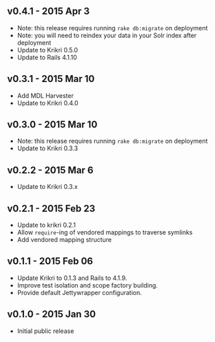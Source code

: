 v0.4.1 - 2015 Apr 3
---
* Note: this release requires running `rake db:migrate` on deployment
* Note: you will need to reindex your data in your Solr index after deployment
* Update to Krikri 0.5.0
* Update to Rails 4.1.10

v0.3.1 - 2015 Mar 10
---
* Add MDL Harvester
* Update to Krikri 0.4.0

v0.3.0 - 2015 Mar 10
---
* Note: this release requires running `rake db:migrate` on deployment
* Update to Krikri 0.3.3

v0.2.2 - 2015 Mar 6
---
* Update to Krikri 0.3.x

v0.2.1 - 2015 Feb 23
---

* Update to krikri 0.2.1
* Allow `require`-ing of vendored mappings to traverse symlinks
* Add vendored mapping structure

v0.1.1 - 2015 Feb 06
---

* Update Krikri to 0.1.3 and Rails to 4.1.9.
* Improve test isolation and scope factory building.
* Provide default Jettywrapper configuration.

v0.1.0 - 2015 Jan 30
---

* Initial public release
